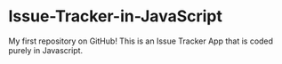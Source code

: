 # Issue-Tracker-in-JavaScript
My first repository on GitHub! This is an Issue Tracker App that is coded purely in Javascript.
